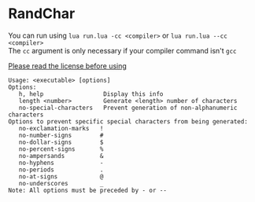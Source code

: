 # RandChar

You can run using `lua run.lua -cc <compiler>` or `lua run.lua --cc <compiler>`  
The `cc` argument is only necessary if your compiler command isn't `gcc`

[Please read the license before using](LICENSE)

```
Usage: <executable> [options]
Options:
   h, help                 Display this info
   length <number>         Generate <length> number of characters
   no-special-characters   Prevent generation of non-alphanumeric characters
Options to prevent specific special characters from being generated:
   no-exclamation-marks   !
   no-number-signs        #
   no-dollar-signs        $
   no-percent-signs       %
   no-ampersands          &
   no-hyphens             -
   no-periods             .
   no-at-signs            @
   no-underscores         _
Note: All options must be preceded by - or --
```
